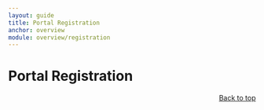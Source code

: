 ```yaml
---
layout: guide
title: Portal Registration
anchor: overview
module: overview/registration
---
```


# <a name="top"> </a> Portal Registration

<div style="text-align: right"> <a href="#top"> Back to top </a> </div>
